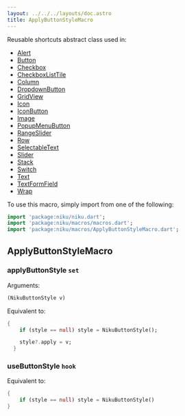 ```yaml
---
layout: ../../../layouts/doc.astro
title: ApplyButtonStyleMacro
---
```

Reusable shortcuts abstract class used in:
- [Alert](/docs/widgets/alert)
- [Button](/docs/widgets/button)
- [Checkbox](/docs/widgets/checkbox)
- [CheckboxListTile](/docs/widgets/checkboxListTile)
- [Column](/docs/widgets/column)
- [DropdownButton](/docs/widgets/dropdownButton)
- [GridView](/docs/widgets/gridView)
- [Icon](/docs/widgets/icon)
- [IconButton](/docs/widgets/iconButton)
- [Image](/docs/widgets/image)
- [PopupMenuButton](/docs/widgets/popupMenuButton)
- [RangeSlider](/docs/widgets/rangeSlider)
- [Row](/docs/widgets/row)
- [SelectableText](/docs/widgets/selectableText)
- [Slider](/docs/widgets/slider)
- [Stack](/docs/widgets/stack)
- [Switch](/docs/widgets/switch)
- [Text](/docs/widgets/text)
- [TextFormField](/docs/widgets/textFormField)
- [Wrap](/docs/widgets/wrap)


To use this macro, simply import from one of the following:
```dart
import 'package:niku/niku.dart';
import 'package:niku/macros/macros.dart';
import 'package:niku/macros/ApplyButtonStyleMacro.dart';
```
## ApplyButtonStyleMacro

### applyButtonStyle `set`

Arguments:
```dart
(NikuButtonStyle v) 
```

Equivalent to:
```dart
{
    if (style == null) style = NikuButtonStyle();

    style?.apply = v;
  }
```

### useButtonStyle `hook`

Equivalent to:
```dart
{
    if (style == null) style = NikuButtonStyle()
}
```

